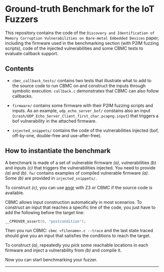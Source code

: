 # Ground-truth Benchmark for the IoT Fuzzers

This repository contains the code of the `Discovery and Identification of Memory Corruption Vulnerabilities on Bare-metal Embedded Devices` paper, including the firmware used in the benchmarking section (with P2IM fuzzing scripts), code of the injected vulnerabilities and some CBMC tests to evaluate callback support.

## Contents

- `cbmc_callback_tests/` contains two tests that illustrate what to add to the source code to run CBMC on and construct the inputs through symbolic execution. `callback.c` demonstrates that CBMC can also follow callbacks.

- `firmware/` contains some firmware with their P2IM fuzzing scripts and inputs. As an example, `udp_echo_server_bof/` constains also an input (`crash/UDP_Echo_Server_Client_first_char.pcapng.input`) that triggers a bof vulnerability in the attached firmware.

- `injected_snippets/` contains the code of the vulnerabilities injected (bof, off-by-one, double-free and use-after-free).

## How to instantiate the benchmark

A benchmark is made of a set of vulnerable firmware *(a)*, vulnerabilities *(b)* and inputs *(c)* that triggers the vulnerabilities injected. You need to provide *(a)* and *(b)*. `fw/` contains examples of compiled vulnerable firmware *(a)*. Some  *(b)* are provided in `injected_snippets/`.

To construct *(c)*, you can use [angr](https://github.com/angr/angr) with Z3 or CBMC if the source code is available.

CBMC allows input construction automatically in most scenarios. To construct an input that reaches a specific line of the code, you just have to add the following before the target line:

```C
__CPROVER_assert(0, "postcondition");
```

Then you run CBMC: `cbmc <filename>.c --trace` and the last state traced should give you an input that satisfies the conditions to reach the target.

To construct *(a)*, repeatedly you pick some reachable locations in each firmware and inject a vulnerability from *(b)* and compile it.

Now you can start benchmarking your fuzzer.

---  

